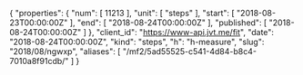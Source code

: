 {
  "properties": {
    "num": [
      11213
    ],
    "unit": [
      "steps"
    ],
    "start": [
      "2018-08-23T00:00:00Z"
    ],
    "end": [
      "2018-08-24T00:00:00Z"
    ],
    "published": [
      "2018-08-24T00:00:00Z"
    ]
  },
  "client_id": "https://www-api.jvt.me/fit",
  "date": "2018-08-24T00:00:00Z",
  "kind": "steps",
  "h": "h-measure",
  "slug": "2018/08/ngwxp",
  "aliases": [
    "/mf2/5ad55525-c541-4d84-b8c4-7010a8f91cdb/"
  ]
}
